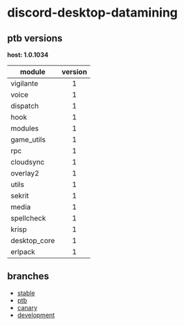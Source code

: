 # discord-desktop-datamining

## ptb versions

**host: 1.0.1034**

| module | version |
| ------ | :-----: |
| vigilante | 1 |
| voice | 1 |
| dispatch | 1 |
| hook | 1 |
| modules | 1 |
| game_utils | 1 |
| rpc | 1 |
| cloudsync | 1 |
| overlay2 | 1 |
| utils | 1 |
| sekrit | 1 |
| media | 1 |
| spellcheck | 1 |
| krisp | 1 |
| desktop_core | 1 |
| erlpack | 1 |

## branches

- [stable](https://github.com/OpenAsar/discord-desktop-datamining/tree/stable)
- [ptb](https://github.com/OpenAsar/discord-desktop-datamining/tree/ptb)
- [canary](https://github.com/OpenAsar/discord-desktop-datamining/tree/canary)
- [development](https://github.com/OpenAsar/discord-desktop-datamining/tree/development)